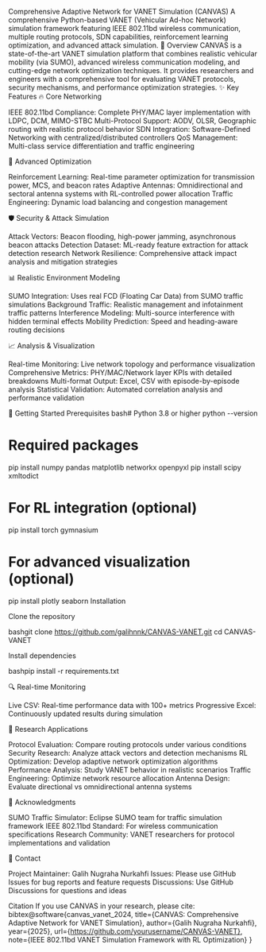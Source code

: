 Comprehensive Adaptive Network for VANET Simulation (CANVAS)
A comprehensive Python-based VANET (Vehicular Ad-hoc Network) simulation framework featuring IEEE 802.11bd wireless communication, multiple routing protocols, SDN capabilities, reinforcement learning optimization, and advanced attack simulation.
🎯 Overview
CANVAS is a state-of-the-art VANET simulation platform that combines realistic vehicular mobility (via SUMO), advanced wireless communication modeling, and cutting-edge network optimization techniques. It provides researchers and engineers with a comprehensive tool for evaluating VANET protocols, security mechanisms, and performance optimization strategies.
✨ Key Features
🔥 Core Networking

IEEE 802.11bd Compliance: Complete PHY/MAC layer implementation with LDPC, DCM, MIMO-STBC
Multi-Protocol Support: AODV, OLSR, Geographic routing with realistic protocol behavior
SDN Integration: Software-Defined Networking with centralized/distributed controllers
QoS Management: Multi-class service differentiation and traffic engineering

🤖 Advanced Optimization

Reinforcement Learning: Real-time parameter optimization for transmission power, MCS, and beacon rates
Adaptive Antennas: Omnidirectional and sectoral antenna systems with RL-controlled power allocation
Traffic Engineering: Dynamic load balancing and congestion management

🛡️ Security & Attack Simulation

Attack Vectors: Beacon flooding, high-power jamming, asynchronous beacon attacks
Detection Dataset: ML-ready feature extraction for attack detection research
Network Resilience: Comprehensive attack impact analysis and mitigation strategies

📊 Realistic Environment Modeling

SUMO Integration: Uses real FCD (Floating Car Data) from SUMO traffic simulations
Background Traffic: Realistic management and infotainment traffic patterns
Interference Modeling: Multi-source interference with hidden terminal effects
Mobility Prediction: Speed and heading-aware routing decisions

📈 Analysis & Visualization

Real-time Monitoring: Live network topology and performance visualization
Comprehensive Metrics: PHY/MAC/Network layer KPIs with detailed breakdowns
Multi-format Output: Excel, CSV with episode-by-episode analysis
Statistical Validation: Automated correlation analysis and performance validation

🚀 Getting Started
Prerequisites
bash# Python 3.8 or higher
python --version

# Required packages
pip install numpy pandas matplotlib networkx openpyxl
pip install scipy xmltodict

# For RL integration (optional)
pip install torch gymnasium

# For advanced visualization (optional)
pip install plotly seaborn
Installation

Clone the repository

bashgit clone https://github.com/galihnnk/CANVAS-VANET.git
cd CANVAS-VANET

Install dependencies

bashpip install -r requirements.txt

🔍 Real-time Monitoring

Live CSV: Real-time performance data with 100+ metrics
Progressive Excel: Continuously updated results during simulation

🔬 Research Applications

Protocol Evaluation: Compare routing protocols under various conditions
Security Research: Analyze attack vectors and detection mechanisms
RL Optimization: Develop adaptive network optimization algorithms
Performance Analysis: Study VANET behavior in realistic scenarios
Traffic Engineering: Optimize network resource allocation
Antenna Design: Evaluate directional vs omnidirectional antenna systems

🙏 Acknowledgments

SUMO Traffic Simulator: Eclipse SUMO team for traffic simulation framework
IEEE 802.11bd Standard: For wireless communication specifications
Research Community: VANET researchers for protocol implementations and validation

📧 Contact

Project Maintainer: Galih Nugraha Nurkahfi
Issues: Please use GitHub Issues for bug reports and feature requests
Discussions: Use GitHub Discussions for questions and ideas

 Citation
If you use CANVAS in your research, please cite:
bibtex@software{canvas_vanet_2024,
  title={CANVAS: Comprehensive Adaptive Network for VANET Simulation},
  author={Galih Nugraha Nurkahfi},
  year={2025},
  url={https://github.com/yourusername/CANVAS-VANET},
  note={IEEE 802.11bd VANET Simulation Framework with RL Optimization}
}
